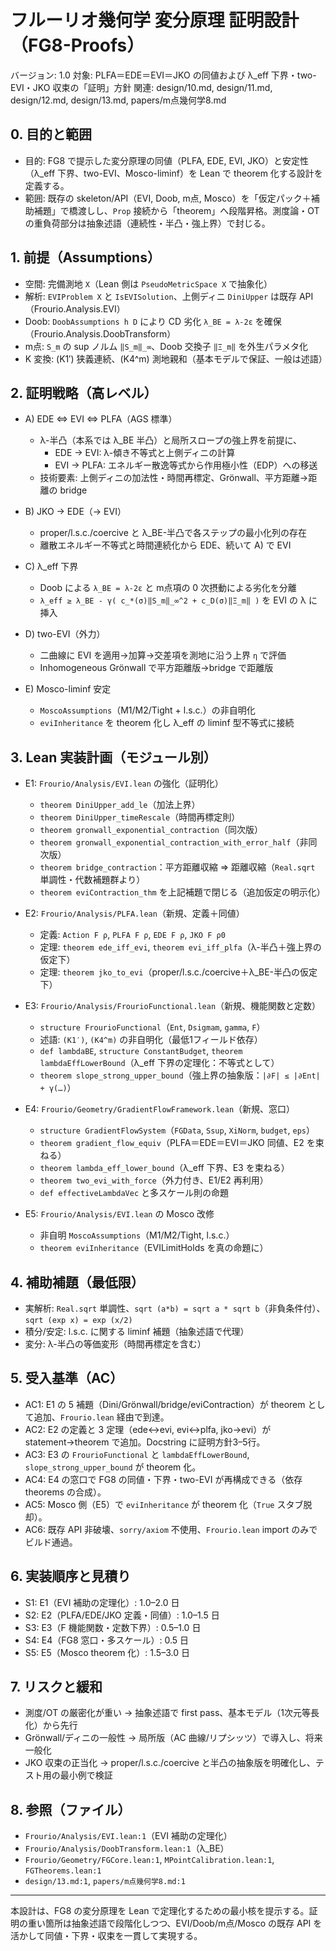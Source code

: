# フルーリオ幾何学 変分原理 証明設計（FG8-Proofs）

バージョン: 1.0
対象: PLFA＝EDE＝EVI＝JKO の同値および λ_eff 下界・two-EVI・JKO 収束の「証明」方針
関連: design/10.md, design/11.md, design/12.md, design/13.md, papers/m点幾何学8.md

## 0. 目的と範囲

- 目的: FG8 で提示した変分原理の同値（PLFA, EDE, EVI, JKO）と安定性（λ_eff 下界、two-EVI、Mosco-liminf）を Lean で theorem 化する設計を定義する。
- 範囲: 既存の skeleton/API（EVI, Doob, m点, Mosco）を「仮定パック＋補助補題」で橋渡しし、`Prop` 接続から「theorem」へ段階昇格。測度論・OT の重負荷部分は抽象述語（連続性・半凸・強上界）で封じる。

## 1. 前提（Assumptions）

- 空間: 完備測地 `X`（Lean 側は `PseudoMetricSpace X` で抽象化）
- 解析: `EVIProblem X` と `IsEVISolution`、上側ディニ `DiniUpper` は既存 API（Frourio.Analysis.EVI）
- Doob: `DoobAssumptions h D` により CD 劣化 `λ_BE = λ-2ε` を確保（Frourio.Analysis.DoobTransform）
- m点: `S_m` の sup ノルム `‖S_m‖_∞`、Doob 交換子 `‖Ξ_m‖` を外生パラメタ化
- K 変換: (K1′) 狭義連続、(K4^m) 測地親和（基本モデルで保証、一般は述語）

## 2. 証明戦略（高レベル）

- A) EDE ⇔ EVI ⇔ PLFA（AGS 標準）
  - λ-半凸（本系では λ_BE 半凸）と局所スロープの強上界を前提に、
    - EDE → EVI: λ-傾き不等式と上側ディニの計算
    - EVI → PLFA: エネルギー散逸等式から作用極小性（EDP）への移送
  - 技術要素: 上側ディニの加法性・時間再標定、Grönwall、平方距離→距離の bridge

- B) JKO → EDE（→ EVI）
  - proper/l.s.c./coercive と λ_BE-半凸で各ステップの最小化列の存在
  - 離散エネルギー不等式と時間連続化から EDE、続いて A) で EVI

- C) λ_eff 下界
  - Doob による `λ_BE = λ-2ε` と m点項の 0 次摂動による劣化を分離
  - `λ_eff ≥ λ_BE - γ( c_*(σ)‖S_m‖_∞^2 + c_D(σ)‖Ξ_m‖ )` を EVI の λ に挿入

- D) two-EVI（外力）
  - 二曲線に EVI を適用→加算→交差項を測地に沿う上界 `η` で評価
  - Inhomogeneous Grönwall で平方距離版→bridge で距離版

- E) Mosco-liminf 安定
  - `MoscoAssumptions`（M1/M2/Tight + l.s.c.）の非自明化
  - `eviInheritance` を theorem 化し λ_eff の liminf 型不等式に接続

## 3. Lean 実装計画（モジュール別）

- E1: `Frourio/Analysis/EVI.lean` の強化（証明化）
  - `theorem DiniUpper_add_le`（加法上界）
  - `theorem DiniUpper_timeRescale`（時間再標定則）
  - `theorem gronwall_exponential_contraction`（同次版）
  - `theorem gronwall_exponential_contraction_with_error_half`（非同次版）
  - `theorem bridge_contraction`：平方距離収縮 ⇒ 距離収縮（`Real.sqrt` 単調性・代数補題群より）
  - `theorem eviContraction_thm` を上記補題で閉じる（追加仮定の明示化）

- E2: `Frourio/Analysis/PLFA.lean`（新規、定義＋同値）
  - 定義: `Action F ρ`, `PLFA F ρ`, `EDE F ρ`, `JKO F ρ0`
  - 定理: `theorem ede_iff_evi`, `theorem evi_iff_plfa`（λ-半凸＋強上界の仮定下）
  - 定理: `theorem jko_to_evi`（proper/l.s.c./coercive＋λ_BE-半凸の仮定下）

- E3: `Frourio/Analysis/FrourioFunctional.lean`（新規、機能関数と定数）
  - `structure FrourioFunctional`（`Ent`, `Dsigmam`, `gamma`, `F`）
  - 述語: `(K1′)`, `(K4^m)` の非自明化（最低1フィールド依存）
  - `def lambdaBE`, `structure ConstantBudget`,
    `theorem lambdaEffLowerBound`（λ_eff 下界の定理化：不等式として）
  - `theorem slope_strong_upper_bound`（強上界の抽象版：`|∂F| ≤ |∂Ent| + γ(…)`）

- E4: `Frourio/Geometry/GradientFlowFramework.lean`（新規、窓口）
  - `structure GradientFlowSystem`（`FGData`, `Ssup`, `XiNorm`, `budget`, `eps`）
  - `theorem gradient_flow_equiv`（PLFA＝EDE＝EVI＝JKO 同値、E2 を束ねる）
  - `theorem lambda_eff_lower_bound`（λ_eff 下界、E3 を束ねる）
  - `theorem two_evi_with_force`（外力付き、E1/E2 再利用）
  - `def effectiveLambdaVec` と多スケール則の命題

- E5: `Frourio/Analysis/EVI.lean` の Mosco 改修
  - 非自明 `MoscoAssumptions`（M1/M2/Tight, l.s.c.）
  - `theorem eviInheritance`（EVILimitHolds を真の命題に）

## 4. 補助補題（最低限）

- 実解析: `Real.sqrt` 単調性、`sqrt (a*b) = sqrt a * sqrt b`（非負条件付）、`sqrt (exp x) = exp (x/2)`
- 積分/安定: l.s.c. に関する liminf 補題（抽象述語で代理）
- 変分: λ-半凸の等価変形（時間再標定を含む）

## 5. 受入基準（AC）

- AC1: E1 の 5 補題（Dini/Grönwall/bridge/eviContraction）が theorem として追加、`Frourio.lean` 経由で到達。
- AC2: E2 の定義と 3 定理（ede↔evi, evi↔plfa, jko→evi）が statement→theorem で追加。Docstring に証明方針3–5行。
- AC3: E3 の `FrourioFunctional` と `lambdaEffLowerBound`, `slope_strong_upper_bound` が theorem 化。
- AC4: E4 の窓口で FG8 の同値・下界・two-EVI が再構成できる（依存 theorems の合成）。
- AC5: Mosco 側（E5）で `eviInheritance` が theorem 化（`True` スタブ脱却）。
- AC6: 既存 API 非破壊、`sorry/axiom` 不使用、`Frourio.lean` import のみでビルド通過。

## 6. 実装順序と見積り

- S1: E1（EVI 補助の定理化）: 1.0–2.0 日
- S2: E2（PLFA/EDE/JKO 定義・同値）: 1.0–1.5 日
- S3: E3（F 機能関数・定数下界）: 0.5–1.0 日
- S4: E4（FG8 窓口・多スケール）: 0.5 日
- S5: E5（Mosco theorem 化）: 1.5–3.0 日

## 7. リスクと緩和

- 測度/OT の厳密化が重い → 抽象述語で first pass、基本モデル（1次元等長化）から先行
- Grönwall/ディニの一般性 → 局所版（AC 曲線/リプシッツ）で導入し、将来一般化
- JKO 収束の正当化 → proper/l.s.c./coercive と半凸の抽象版を明確化し、テスト用の最小例で検証

## 8. 参照（ファイル）

- `Frourio/Analysis/EVI.lean:1`（EVI 補助の定理化）
- `Frourio/Analysis/DoobTransform.lean:1`（λ_BE）
- `Frourio/Geometry/FGCore.lean:1`, `MPointCalibration.lean:1`, `FGTheorems.lean:1`
- `design/13.md:1`, `papers/m点幾何学8.md:1`

---

本設計は、FG8 の変分原理を Lean で定理化するための最小核を提示する。証明の重い箇所は抽象述語で段階化しつつ、EVI/Doob/m点/Mosco の既存 API を活かして同値・下界・収束を一貫して実現する。
